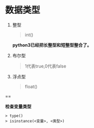 # 数据类型
1. 整型

    > int()

    **python3已经把长整型和短整型整合了。**

2. 布尔型

    >1代表true,0代表false

3. 浮点型

    > float()
    
==

**检查变量类型**
    
    > type()
    > isinstance(<变量>, <类型>)

